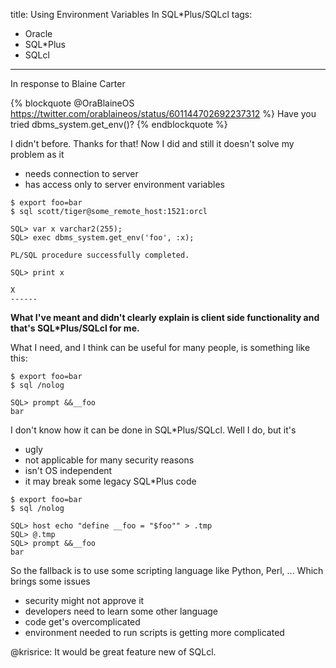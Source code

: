title: Using Environment Variables In SQL*Plus/SQLcl
tags:
- Oracle
- SQL*Plus
- SQLcl
---

In response to Blaine Carter

{% blockquote @OraBlaineOS https://twitter.com/orablaineos/status/601144702692237312 %}
Have you tried dbms_system.get_env()?
{% endblockquote %}

I didn't before. Thanks for that! Now I did and still it doesn't solve my problem as it 

* needs connection to server
* has access only to server environment variables

````
$ export foo=bar
$ sql scott/tiger@some_remote_host:1521:orcl

SQL> var x varchar2(255);
SQL> exec dbms_system.get_env('foo', :x);

PL/SQL procedure successfully completed.

SQL> print x

X
------

````

**What I've meant and didn't clearly explain is client side functionality and that's SQL\*Plus/SQLcl for me.**

What I need, and I think can be useful for many people, is something like this:

````
$ export foo=bar
$ sql /nolog

SQL> prompt &&__foo
bar
````

I don't know how it can be done in SQL\*Plus/SQLcl. Well I do, but it's

* ugly 
* not applicable for many security reasons
* isn't OS independent
* it may break some legacy SQL\*Plus code

````
$ export foo=bar
$ sql /nolog

SQL> host echo "define __foo = "$foo"" > .tmp
SQL> @.tmp
SQL> prompt &&__foo
bar

````

So the fallback is to use some scripting language like Python, Perl, ... Which brings some issues

* security might not approve it
* developers need to learn some other language
* code get's overcomplicated
* environment needed to run scripts is getting more complicated

@krisrice: It would be great feature new of SQLcl.
